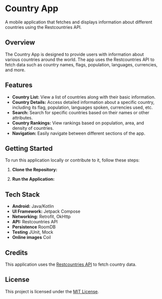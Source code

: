 # Country App

A mobile application that fetches and displays information about different countries using the Restcountries API.

## Overview

The Country App is designed to provide users with information about various countries around the world. The app uses the Restcountries API to fetch data such as country names, flags, population, languages, currencies, and more.

## Features

- **Country List:** View a list of countries along with their basic information.
- **Country Details:** Access detailed information about a specific country, including its flag, population, languages spoken, currencies used, etc.
- **Search:** Search for specific countries based on their names or other attributes.
- **Country Rankings:** View rankings based on population, area, and density of countries.
- **Navigation:** Easily navigate between different sections of the app.

## Getting Started

To run this application locally or contribute to it, follow these steps:

1. **Clone the Repository:**

2. **Run the Application:**


## Tech Stack

- **Android:** Java/Kotlin
- **UI Framework:** Jetpack Compose
- **Networking:** Retrofit, OkHttp
- **API:** Restcountries API
- **Persistence** RoomDB
- **Testing** JUnit, Mock
- **Online images** Coil

## Credits

This application uses the [Restcountries API](https://restcountries.com/) to fetch country data.

## License

This project is licensed under the [MIT License](LICENSE).

